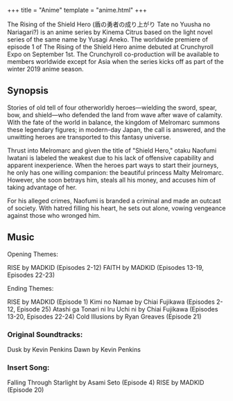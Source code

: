 +++
title = "Anime"
template = "anime.html"
+++

The Rising of the Shield Hero (盾の勇者の成り上がり Tate no Yuusha no Nariagari?)​​​​ is an anime series by Kinema Citrus based on the light novel series of the same name by Yusagi Aneko. The worldwide premiere of episode 1 of The Rising of the Shield Hero anime debuted at Crunchyroll Expo on September 1st. The Crunchyroll co-production will be available to members worldwide except for Asia when the series kicks off as part of the winter 2019 anime season.

## Synopsis

Stories of old tell of four otherworldly heroes—wielding the sword, spear, bow, and shield—who defended the land from wave after wave of calamity. With the fate of the world in balance, the kingdom of Melromarc summons these legendary figures; in modern-day Japan, the call is answered, and the unwitting heroes are transported to this fantasy universe.

Thrust into Melromarc and given the title of "Shield Hero," otaku Naofumi Iwatani is labeled the weakest due to his lack of offensive capability and apparent inexperience. When the heroes part ways to start their journeys, he only has one willing companion: the beautiful princess Malty Melromarc. However, she soon betrays him, steals all his money, and accuses him of taking advantage of her. 

For his alleged crimes, Naofumi is branded a criminal and made an outcast of society. With hatred filling his heart, he sets out alone, vowing vengeance against those who wronged him.
					
## Music

Opening Themes:

RISE by MADKID (Episodes 2-12)
FAITH by MADKID (Episodes 13-19, Episodes 22-23)

Ending Themes:

RISE by MADKID (Episode 1)
Kimi no Namae by Chiai Fujikawa (Episodes 2-12, Episode 25)
Atashi ga Tonari ni Iru Uchi ni by Chiai Fujikawa (Episodes 13-20, Episodes 22-24)
Cold Illusions by Ryan Greaves (Episode 21)

### Original Soundtracks:

Dusk by Kevin Penkins
Dawn by Kevin Penkins 

### Insert Song:

Falling Through Starlight by Asami Seto (Episode 4)
RISE by MADKID (Episode 20)